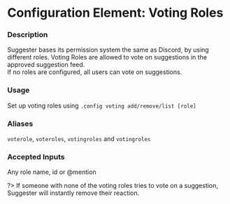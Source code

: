 # Configuration Element: Voting Roles

### Description
Suggester bases its permission system the same as Discord, by using different roles. Voting Roles are allowed to vote on suggestions in the approved suggestion feed.\
If no roles are configured, all users can vote on suggestions.

### Usage
Set up voting roles using `.config voting add/remove/list [role]`

### Aliases
`voterole`, `voteroles`, `votingroles` and `votingroles` 

### Accepted Inputs
Any role name, id or @mention

?> If someone with none of the voting roles tries to vote on a suggestion, Suggester will instantly remove their reaction.
